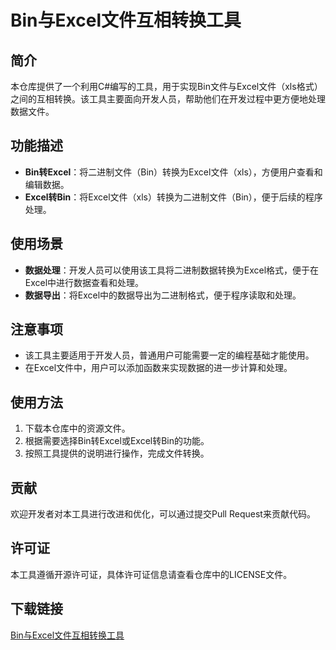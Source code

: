 # Bin与Excel文件互相转换工具

## 简介

本仓库提供了一个利用C#编写的工具，用于实现Bin文件与Excel文件（xls格式）之间的互相转换。该工具主要面向开发人员，帮助他们在开发过程中更方便地处理数据文件。

## 功能描述

- **Bin转Excel**：将二进制文件（Bin）转换为Excel文件（xls），方便用户查看和编辑数据。
- **Excel转Bin**：将Excel文件（xls）转换为二进制文件（Bin），便于后续的程序处理。

## 使用场景

- **数据处理**：开发人员可以使用该工具将二进制数据转换为Excel格式，便于在Excel中进行数据查看和处理。
- **数据导出**：将Excel中的数据导出为二进制格式，便于程序读取和处理。

## 注意事项

- 该工具主要适用于开发人员，普通用户可能需要一定的编程基础才能使用。
- 在Excel文件中，用户可以添加函数来实现数据的进一步计算和处理。

## 使用方法

1. 下载本仓库中的资源文件。
2. 根据需要选择Bin转Excel或Excel转Bin的功能。
3. 按照工具提供的说明进行操作，完成文件转换。

## 贡献

欢迎开发者对本工具进行改进和优化，可以通过提交Pull Request来贡献代码。

## 许可证

本工具遵循开源许可证，具体许可证信息请查看仓库中的LICENSE文件。

## 下载链接

[Bin与Excel文件互相转换工具](https://pan.quark.cn/s/1bd9e7f77e91)